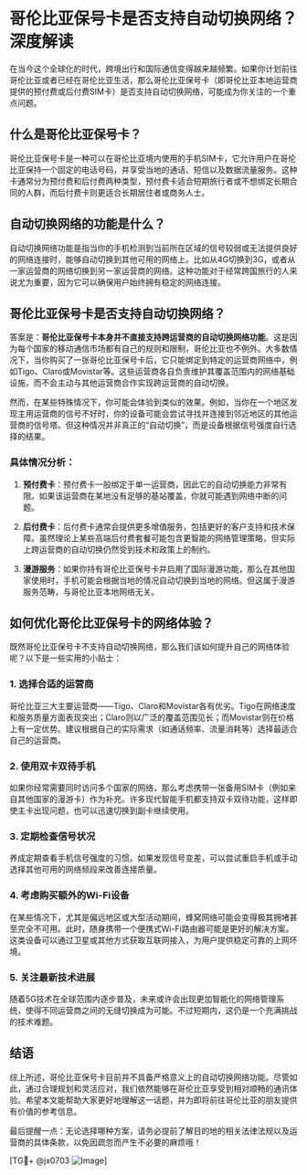 # 哥伦比亚保号卡是否支持自动切换网络？深度解读

在当今这个全球化的时代，跨境出行和国际通信变得越来越频繁。如果你计划前往哥伦比亚或者已经在哥伦比亚生活，那么哥伦比亚保号卡（即哥伦比亚本地运营商提供的预付费或后付费SIM卡）是否支持自动切换网络，可能成为你关注的一个重点问题。

## 什么是哥伦比亚保号卡？

哥伦比亚保号卡是一种可以在哥伦比亚境内使用的手机SIM卡，它允许用户在哥伦比亚保持一个固定的电话号码，并享受当地的通话、短信以及数据流量服务。这种卡通常分为预付费和后付费两种类型，预付费卡适合短期旅行者或不想绑定长期合同的人群，而后付费卡则更适合长期居住者或商务人士。

## 自动切换网络的功能是什么？

自动切换网络功能是指当你的手机检测到当前所在区域的信号较弱或无法提供良好的网络连接时，能够自动切换到其他可用的网络上。比如从4G切换到3G，或者从一家运营商的网络切换到另一家运营商的网络。这种功能对于经常跨国旅行的人来说尤为重要，因为它可以确保用户始终拥有稳定的网络连接。

## 哥伦比亚保号卡是否支持自动切换网络？

答案是：**哥伦比亚保号卡本身并不直接支持跨运营商的自动切换网络功能**。这是因为每个国家的移动通信市场都有自己的规则和限制，哥伦比亚也不例外。大多数情况下，当你购买了一张哥伦比亚保号卡后，它只能绑定到特定的运营商网络中，例如Tigo、Claro或Movistar等。这些运营商各自负责维护其覆盖范围内的网络基础设施，而不会主动与其他运营商合作实现跨运营商的自动切换。

然而，在某些特殊情况下，你可能会体验到类似的效果。例如，当你在一个地区发现主用运营商的信号不好时，你的设备可能会尝试寻找并连接到邻近地区的其他运营商的信号塔。但这种情况并非真正的“自动切换”，而是设备根据信号强度自行选择的结果。

### 具体情况分析：

1. **预付费卡**：预付费卡一般绑定于单一运营商，因此它的自动切换能力非常有限。如果该运营商在某地没有足够的基站覆盖，你就可能遇到网络中断的问题。

2. **后付费卡**：后付费卡通常会提供更多增值服务，包括更好的客户支持和技术保障。虽然理论上某些高端后付费套餐可能包含更智能的网络管理策略，但实际上跨运营商的自动切换仍然受到技术和政策上的制约。

3. **漫游服务**：如果你持有哥伦比亚保号卡并启用了国际漫游功能，那么在其他国家使用时，手机可能会根据当地的情况自动切换到当地的网络。但这属于漫游服务范畴，与哥伦比亚本地网络无关。

## 如何优化哥伦比亚保号卡的网络体验？

既然哥伦比亚保号卡不支持自动切换网络，那么我们该如何提升自己的网络体验呢？以下是一些实用的小贴士：

### 1. 选择合适的运营商
哥伦比亚三大主要运营商——Tigo、Claro和Movistar各有优劣。Tigo在网络速度和服务质量方面表现突出；Claro则以广泛的覆盖范围见长；而Movistar则在价格上有一定优势。建议根据自己的实际需求（如通话频率、流量消耗等）选择最适合自己的运营商。

### 2. 使用双卡双待手机
如果你经常需要同时访问多个国家的网络，那么考虑携带一张备用SIM卡（例如来自其他国家的漫游卡）作为补充。许多现代智能手机都支持双卡双待功能，这样即使主卡出现问题，也可以迅速切换到副卡继续使用。

### 3. 定期检查信号状况
养成定期查看手机信号强度的习惯。如果发现信号变差，可以尝试重启手机或手动选择其他可用的网络频段来改善连接质量。

### 4. 考虑购买额外的Wi-Fi设备
在某些情况下，尤其是偏远地区或大型活动期间，蜂窝网络可能会变得极其拥堵甚至完全不可用。此时，随身携带一个便携式Wi-Fi路由器可能是更好的解决方案。这类设备可以通过卫星或其他方式获取互联网接入，为用户提供稳定可靠的上网环境。

### 5. 关注最新技术进展
随着5G技术在全球范围内逐步普及，未来或许会出现更加智能化的网络管理系统，使得不同运营商之间的无缝切换成为可能。不过短期内，这仍是一个充满挑战的技术难题。

## 结语

综上所述，哥伦比亚保号卡目前并不具备严格意义上的自动切换网络功能。尽管如此，通过合理规划和灵活应对，我们依然能够在哥伦比亚享受到相对顺畅的通讯体验。希望本文能帮助大家更好地理解这一话题，并为即将前往哥伦比亚的朋友提供有价值的参考信息。

最后提醒一点：无论选择哪种方案，请务必提前了解目的地的相关法律法规以及运营商的具体条款，以免因疏忽而产生不必要的麻烦哦！

[TG💪+ @jx0703 ![Image](https://github.com/user-attachments/assets/dbca1d08-cadb-493c-b0ec-ad6f7a83f270)]